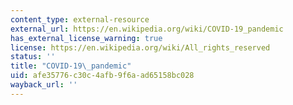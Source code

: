```yaml
---
content_type: external-resource
external_url: https://en.wikipedia.org/wiki/COVID-19_pandemic
has_external_license_warning: true
license: https://en.wikipedia.org/wiki/All_rights_reserved
status: ''
title: "COVID-19\_pandemic"
uid: afe35776-c30c-4afb-9f6a-ad65158bc028
wayback_url: ''
---
```

